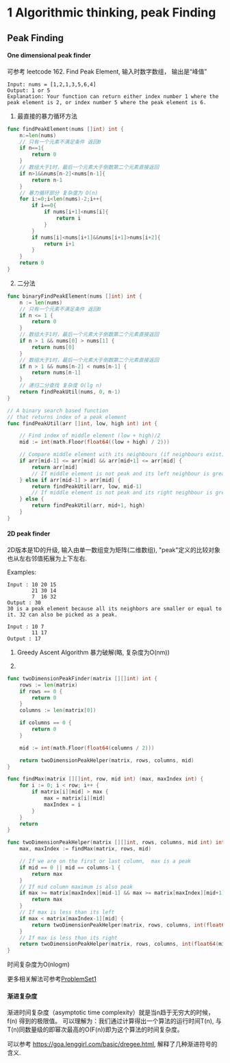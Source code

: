 # 1 Algorithmic thinking, peak Finding

## Peak Finding

#### One dimensional peak finder
可参考 leetcode 162. Find Peak Element, 输入时数字数组， 输出是“峰值”

~~~
Input: nums = [1,2,1,3,5,6,4]
Output: 1 or 5 
Explanation: Your function can return either index number 1 where the peak element is 2, or index number 5 where the peak element is 6.
~~~

1. 最直接的暴力循环方法
~~~go
func findPeakElement(nums []int) int {
    n:=len(nums)
    // 只有一个元素不满足条件 返回0
    if n==1{
        return 0
    }
    // 数组大于1时，最后一个元素大于倒数第二个元素直接返回
    if n>1&&nums[n-2]<nums[n-1]{
        return n-1
    }
    // 暴力循环部分 复杂度为 O(n)
    for i:=0;i<len(nums)-2;i++{
        if i==0{
            if nums[i+1]<nums[i]{
                return i
            }
        }
        if nums[i]<nums[i+1]&&nums[i+1]>nums[i+2]{
            return i+1
        }
    }
    return 0
}
~~~

2. 二分法

~~~go
func binaryFindPeakElement(nums []int) int {
	n := len(nums)
	// 只有一个元素不满足条件 返回0
	if n <= 1 {
		return 0
	}
	// 数组大于1时，最后一个元素大于倒数第二个元素直接返回
	if n > 1 && nums[0] > nums[1] {
		return nums[0]
	}
	// 数组大于1时，最后一个元素大于倒数第二个元素直接返回
	if n > 1 && nums[n-2] < nums[n-1] {
		return nums[n-1]
	}
	// 递归二分查找 复杂度 O(lg n)
	return findPeakUtil(nums, 0, n-1)
}

// A binary search based function
// that returns index of a peak element
func findPeakUtil(arr []int, low, high int) int {

	// Find index of middle element (low + high)/2
	mid := int(math.Floor(float64((low + high) / 2)))

	// Compare middle element with its neighbours (if neighbours exist)
	if arr[mid-1] <= arr[mid] && arr[mid+1] <= arr[mid] {
		return arr[mid]
		// If middle element is not peak and its left neighbour is greater  than it, then left half must have a peak element
	} else if arr[mid-1] > arr[mid] {
		return findPeakUtil(arr, low, mid-1)
		// If middle element is not peak and its right neighbour is greater than it, then right half must have a peak element
	} else {
		return findPeakUtil(arr, mid+1, high)
	}
}
~~~

#### 2D peak finder
2D版本是1D的升级, 输入由单一数组变为矩阵(二维数组), "peak"定义的比较对象也从左右邻值拓展为上下左右.

Examples:
~~~
Input : 10 20 15
        21 30 14
        7  16 32 
Output : 30
30 is a peak element because all its neighbors are smaller or equal to it. 32 can also be picked as a peak.

Input : 10 7
        11 17
Output : 17
~~~

1. Greedy Ascent Algorithm 暴力破解(略, 复杂度为O(nm))

2. 
~~~go
func twoDimensionPeakFinder(matrix [][]int) int {
	rows := len(matrix)
	if rows == 0 {
		return 0
	}
	columns := len(matrix[0])

	if columns == 0 {
		return 0
	}

	mid := int(math.Floor(float64(columns / 2)))

	return twoDimensionPeakHelper(matrix, rows, columns, mid)
}

func findMax(matrix [][]int, row, mid int) (max, maxIndex int) {
	for i := 0; i < row; i++ {
		if matrix[i][mid] > max {
			max = matrix[i][mid]
			maxIndex = i
		}
	}
	return
}

func twoDimensionPeakHelper(matrix [][]int, rows, columns, mid int) int {
	max, maxIndex := findMax(matrix, rows, mid)

	// If we are on the first or last column,  max is a peak
	if mid == 0 || mid == columns-1 {
		return max
	}
	// If mid column maximum is also peak
	if max >= matrix[maxIndex][mid-1] && max >= matrix[maxIndex][mid+1] {
		return max
	}
	// If max is less than its left
	if max < matrix[maxIndex-1][mid] {
		return twoDimensionPeakHelper(matrix, rows, columns, int(float64(mid)-math.Ceil(float64(mid)/2)))
	}
	// If max is less than its right
	return twoDimensionPeakHelper(matrix, rows, columns, int(float64(mid)+math.Ceil(float64(mid)/2)))
}
~~~
时间复杂度为O(nlogm)

更多相关解法可参考[ProblemSet1]()

#### 渐进复杂度
渐进时间复杂度（asymptotic time complexity）就是当n趋于无穷大的时候，f(n) 得到的极限值。 可以理解为：我们通过计算得出一个算法的运行时间T(n), 与T(n)同数量级的即幂次最高的O(F(n))即为这个算法的时间复杂度。

可以参考 https://goa.lenggirl.com/basic/dregee.html, 解释了几种渐进符号的含义.
